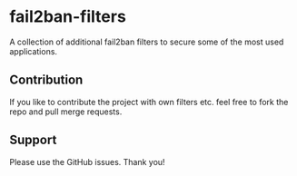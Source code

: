 # fail2ban-filters

A collection of additional fail2ban filters to secure some of the most used applications.


## Contribution

If you like to contribute the project with own filters etc. feel free to fork the repo and pull merge requests.


## Support

Please use the GitHub issues.
Thank you!
